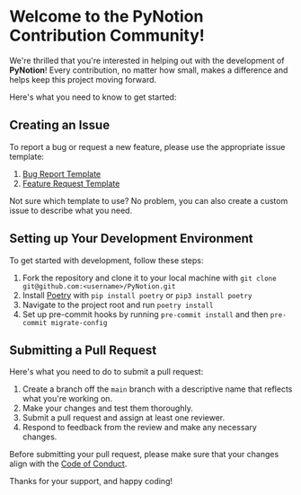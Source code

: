 # Welcome to the PyNotion Contribution Community!

We're thrilled that you're interested in helping out with the development of **PyNotion**! Every contribution, no matter how small, makes a difference and helps keep this project moving forward.

Here's what you need to know to get started:

## Creating an Issue

To report a bug or request a new feature, please use the appropriate issue template:

1. [Bug Report Template](https://github.com/pythonhubdev/PyNotion/blob/main/.github/ISSUE_TEMPLATE/bug_report.md)
2. [Feature Request Template](https://github.com/pythonhubdev/PyNotion/blob/main/.github/ISSUE_TEMPLATE/feature_request.md)

Not sure which template to use? No problem, you can also create a custom issue to describe what you need.

## Setting up Your Development Environment

To get started with development, follow these steps:

1. Fork the repository and clone it to your local machine with `git clone git@github.com:<username>/PyNotion.git`
2. Install [Poetry](https://python-poetry.org/) with `pip install poetry` or `pip3 install poetry`
3. Navigate to the project root and run `poetry install`
4. Set up pre-commit hooks by running `pre-commit install` and then `pre-commit migrate-config`

## Submitting a Pull Request

Here's what you need to do to submit a pull request:

1. Create a branch off the `main` branch with a descriptive name that reflects what you're working on.
2. Make your changes and test them thoroughly.
3. Submit a pull request and assign at least one reviewer.
4. Respond to feedback from the review and make any necessary changes.

Before submitting your pull request, please make sure that your changes align with the [Code of Conduct](https://github.com/pythonhubdev/PyNotion/blob/main/CODE_OF_CONDUCT.md).

Thanks for your support, and happy coding!
